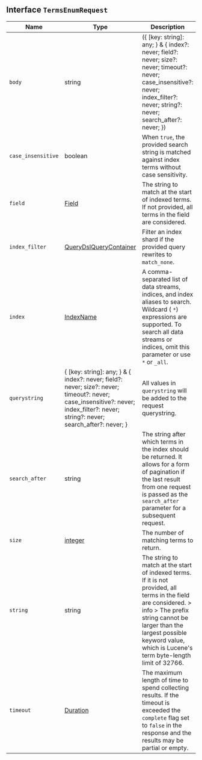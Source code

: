 ## Interface `TermsEnumRequest`

| Name | Type | Description |
| - | - | - |
| `body` | string | ({ [key: string]: any; } & { index?: never; field?: never; size?: never; timeout?: never; case_insensitive?: never; index_filter?: never; string?: never; search_after?: never; }) | All values in `body` will be added to the request body. |
| `case_insensitive` | boolean | When `true`, the provided search string is matched against index terms without case sensitivity. |
| `field` | [Field](./Field.md) | The string to match at the start of indexed terms. If not provided, all terms in the field are considered. |
| `index_filter` | [QueryDslQueryContainer](./QueryDslQueryContainer.md) | Filter an index shard if the provided query rewrites to `match_none`. |
| `index` | [IndexName](./IndexName.md) | A comma-separated list of data streams, indices, and index aliases to search. Wildcard ( `*`) expressions are supported. To search all data streams or indices, omit this parameter or use `*` or `_all`. |
| `querystring` | { [key: string]: any; } & { index?: never; field?: never; size?: never; timeout?: never; case_insensitive?: never; index_filter?: never; string?: never; search_after?: never; } | All values in `querystring` will be added to the request querystring. |
| `search_after` | string | The string after which terms in the index should be returned. It allows for a form of pagination if the last result from one request is passed as the `search_after` parameter for a subsequent request. |
| `size` | [integer](./integer.md) | The number of matching terms to return. |
| `string` | string | The string to match at the start of indexed terms. If it is not provided, all terms in the field are considered. > info > The prefix string cannot be larger than the largest possible keyword value, which is Lucene's term byte-length limit of 32766. |
| `timeout` | [Duration](./Duration.md) | The maximum length of time to spend collecting results. If the timeout is exceeded the `complete` flag set to `false` in the response and the results may be partial or empty. |
